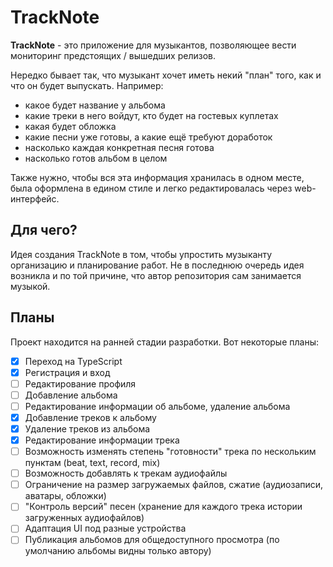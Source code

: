 # TrackNote

**TrackNote** - это приложение для музыкантов, позволяющее вести мониторинг предстоящих / вышедших релизов.

Нередко бывает так, что музыкант хочет иметь некий "план" того, как и что он будет выпускать. Например:
- какое будет название у альбома
- какие треки в него войдут, кто будет на гостевых куплетах
- какая будет обложка
- какие песни уже готовы, а какие ещё требуют доработок
- насколько каждая конкретная песня готова
- насколько готов альбом в целом

Также нужно, чтобы вся эта информация хранилась в одном месте, была оформлена в едином стиле и легко редактировалась через web-интерфейс.

## Для чего?

Идея создания TrackNote в том, чтобы упростить музыканту организацию и планирование работ. Не в последнюю очередь идея возникла и по той причине, что автор репозитория сам занимается музыкой.

## Планы

Проект находится на ранней стадии разработки. Вот некоторые планы:

- [x] Переход на TypeScript
- [x] Регистрация и вход
- [ ] Редактирование профиля
- [ ] Добавление альбома
- [ ] Редактирование информации об альбоме, удаление альбома
- [x] Добавление треков к альбому
- [x] Удаление треков из альбома
- [x] Редактирование информации трека
- [ ] Возможность изменять степень "готовности" трека по нескольким пунктам (beat, text, record, mix)
- [ ] Возможность добавлять к трекам аудиофайлы
- [ ] Ограничение на размер загружаемых файлов, сжатие (аудиозаписи, аватары, обложки)
- [ ] "Контроль версий" песен (хранение для каждого трека истории загруженных аудиофайлов)
- [ ] Адаптация UI под разные устройства
- [ ] Публикация альбомов для общедоступного просмотра (по умолчанию альбомы видны только автору)